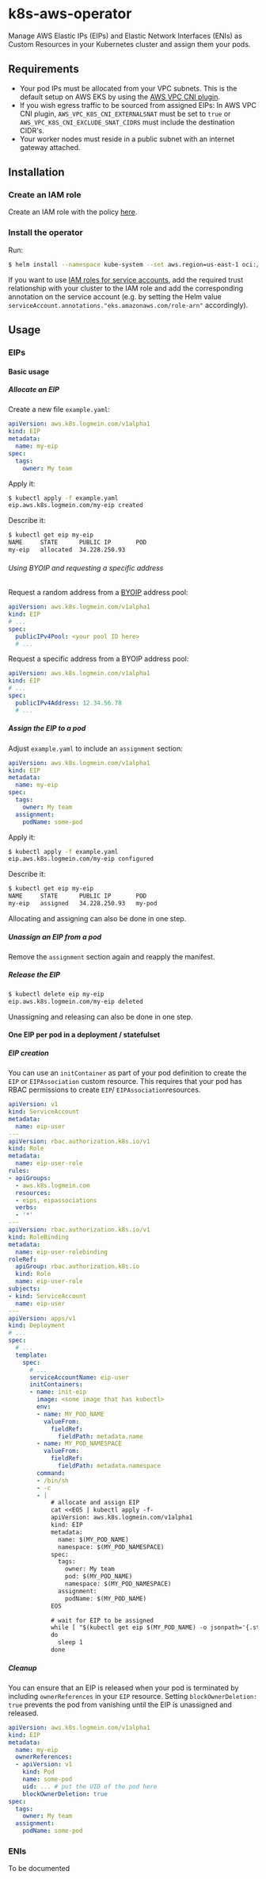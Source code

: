 # k8s-aws-operator

Manage AWS Elastic IPs (EIPs) and Elastic Network Interfaces (ENIs) as Custom Resources in your Kubernetes cluster and assign them your pods.

## Requirements

* Your pod IPs must be allocated from your VPC subnets. This is the default setup on AWS EKS by using the [AWS VPC CNI plugin](https://github.com/aws/amazon-vpc-cni-k8s).
* If you wish egress traffic to be sourced from assigned EIPs: In AWS VPC CNI plugin, `AWS_VPC_K8S_CNI_EXTERNALSNAT` must be set to `true` or `AWS_VPC_K8S_CNI_EXCLUDE_SNAT_CIDRS` must include the destination CIDR's.
* Your worker nodes must reside in a public subnet with an internet gateway attached.

## Installation

### Create an IAM role

Create an IAM role with the policy [here](iam/policy.json).

### Install the operator

Run:

```bash
$ helm install --namespace kube-system --set aws.region=us-east-1 oci://ghcr.io/goto-opensource/k8s-aws-operator --version v1.0.0 # adjust version
```

If you want to use [IAM roles for service accounts](https://docs.aws.amazon.com/eks/latest/userguide/iam-roles-for-service-accounts.html), add the required trust relationship with your cluster to the IAM role and add the corresponding annotation on the service account (e.g. by setting the Helm value `serviceAccount.annotations."eks.amazonaws.com/role-arn"` accordingly).

## Usage

### EIPs

#### Basic usage

##### Allocate an EIP

Create a new file `example.yaml`:
```yaml
apiVersion: aws.k8s.logmein.com/v1alpha1
kind: EIP
metadata:
  name: my-eip
spec:
  tags:
    owner: My team
```

Apply it:
```bash
$ kubectl apply -f example.yaml
eip.aws.k8s.logmein.com/my-eip created
```

Describe it:
```bash
$ kubectl get eip my-eip
NAME     STATE      PUBLIC IP       POD
my-eip   allocated  34.228.250.93
```

###### Using BYOIP and requesting a specific address

Request a random address from a [BYOIP](https://docs.aws.amazon.com/AWSEC2/latest/UserGuide/ec2-byoip.html) address pool:

```yaml
apiVersion: aws.k8s.logmein.com/v1alpha1
kind: EIP
# ...
spec:
  publicIPv4Pool: <your pool ID here>
  # ...
```

Request a specific address from a BYOIP address pool:

```yaml
apiVersion: aws.k8s.logmein.com/v1alpha1
kind: EIP
# ...
spec:
  publicIPv4Address: 12.34.56.78
  # ...
```

##### Assign the EIP to a pod

Adjust `example.yaml` to include an `assignment` section:
```yaml
apiVersion: aws.k8s.logmein.com/v1alpha1
kind: EIP
metadata:
  name: my-eip
spec:
  tags:
    owner: My team
  assignment:
    podName: some-pod
```

Apply it:
```bash
$ kubectl apply -f example.yaml
eip.aws.k8s.logmein.com/my-eip configured
```

Describe it:
```bash
$ kubectl get eip my-eip
NAME     STATE      PUBLIC IP       POD
my-eip   assigned   34.228.250.93   my-pod
```

Allocating and assigning can also be done in one step.

##### Unassign an EIP from a pod

Remove the `assignment` section again and reapply the manifest.

##### Release the EIP

```bash
$ kubectl delete eip my-eip
eip.aws.k8s.logmein.com/my-eip deleted
```

Unassigning and releasing can also be done in one step.

#### One EIP per pod in a deployment / statefulset

##### EIP creation

You can use an `initContainer` as part of your pod definition to create the `EIP` or `EIPAssociation` custom resource. This requires that your pod has RBAC permissions to create `EIP`/ `EIPAssociation`resources.

```yaml
apiVersion: v1
kind: ServiceAccount
metadata:
  name: eip-user
---
apiVersion: rbac.authorization.k8s.io/v1
kind: Role
metadata:
  name: eip-user-role
rules:
- apiGroups:
  - aws.k8s.logmein.com
  resources:
  - eips, eipassociations
  verbs:
  - '*'
---
apiVersion: rbac.authorization.k8s.io/v1
kind: RoleBinding
metadata:
  name: eip-user-rolebinding
roleRef:
  apiGroup: rbac.authorization.k8s.io
  kind: Role
  name: eip-user-role
subjects:
- kind: ServiceAccount
  name: eip-user
---
apiVersion: apps/v1
kind: Deployment
# ...
spec:
  # ...
  template:
    spec:
      # ...
      serviceAccountName: eip-user
      initContainers:
      - name: init-eip
        image: <some image that has kubectl>
        env:
        - name: MY_POD_NAME
          valueFrom:
            fieldRef:
              fieldPath: metadata.name
        - name: MY_POD_NAMESPACE
          valueFrom:
            fieldRef:
              fieldPath: metadata.namespace
        command:
        - /bin/sh
        - -c
        - |
            # allocate and assign EIP
            cat <<EOS | kubectl apply -f-
            apiVersion: aws.k8s.logmein.com/v1alpha1
            kind: EIP
            metadata:
              name: $(MY_POD_NAME)
              namespace: $(MY_POD_NAMESPACE)
            spec:
              tags:
                owner: My team
                pod: $(MY_POD_NAME)
                namespace: $(MY_POD_NAMESPACE)
              assignment:
                podName: $(MY_POD_NAME)
            EOS

            # wait for EIP to be assigned
            while [ "$(kubectl get eip $(MY_POD_NAME) -o jsonpath='{.status.state}')" != "assigned" ]
            do
              sleep 1
            done
```

##### Cleanup

You can ensure that an EIP is released when your pod is terminated by including `ownerReferences` in your `EIP` resource. Setting `blockOwnerDeletion: true` prevents the pod from vanishing until the EIP is unassigned and released.

```yaml
apiVersion: aws.k8s.logmein.com/v1alpha1
kind: EIP
metadata:
  name: my-eip
  ownerReferences:
  - apiVersion: v1
    kind: Pod
    name: some-pod
    uid: ... # put the UID of the pod here
    blockOwnerDeletion: true
spec:
  tags:
    owner: My team
  assignment:
    podName: some-pod
```

### ENIs

To be documented
